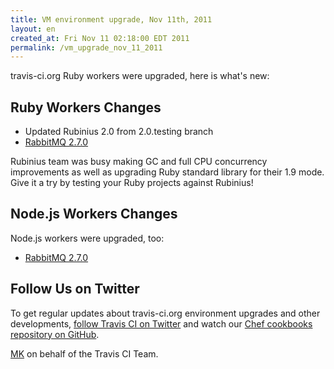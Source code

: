 ```yaml
---
title: VM environment upgrade, Nov 11th, 2011
layout: en
created_at: Fri Nov 11 02:18:00 EDT 2011
permalink: /vm_upgrade_nov_11_2011
---
```


travis-ci.org Ruby workers were upgraded, here is what's new:

## Ruby Workers Changes

 * Updated Rubinius 2.0 from 2.0.testing branch
 * [RabbitMQ 2.7.0](http://bit.ly/rabbitmq-2-7-0)

Rubinius team was busy making GC and full CPU concurrency improvements as well as upgrading Ruby standard library
for their 1.9 mode. Give it a try by testing your Ruby projects against Rubinius!


## Node.js Workers Changes

Node.js workers were upgraded, too:

 * [RabbitMQ 2.7.0](http://bit.ly/rabbitmq-2-7-0)


## Follow Us on Twitter

To get regular updates about travis-ci.org environment upgrades and other developments, [follow Travis CI on Twitter](https://twitter.com/travisci)
and watch our [Chef cookbooks repository on GitHub](https://github.com/travis-ci/travis-cookbooks/tree/master/vagrant_base).


[MK](https://twitter.com/michaelklishin) on behalf of the Travis CI Team.

